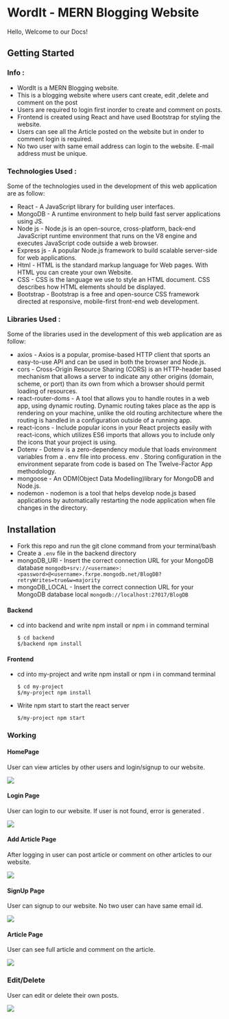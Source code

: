 # WordIt - MERN Blogging Website

Hello, Welcome to our Docs!

## Getting Started

### Info :

- WordIt is a MERN Blogging website.
- This is a blogging website where users cant create, edit ,delete and comment on the post
- Users are required to login first inorder to create and comment on posts.
- Frontend is created using React and have used Bootstrap for styling the website.
- Users can see all the Article posted on the website but in onder to comment login is required.
- No two user with same email address can login to the website. E-mail address must be unique.

### Technologies Used :

Some of the technologies used in the development of this web application are as follow:

- React - A JavaScript library for building user interfaces.
- MongoDB - A runtime environment to help build fast server applications using JS.
- Node js - Node.js is an open-source, cross-platform, back-end JavaScript runtime environment that runs on the V8 engine and executes JavaScript code outside a web browser.
- Express js - A popular Node.js framework to build scalable server-side for web applications.
- Html - HTML is the standard markup language for Web pages. With HTML you can create your own Website.
- CSS - CSS is the language we use to style an HTML document. CSS describes how HTML elements should be displayed.
- Bootstrap - Bootstrap is a free and open-source CSS framework directed at responsive, mobile-first front-end web development.

### Libraries Used :

Some of the libraries used in the development of this web application are as follow:

- axios - Axios is a popular, promise-based HTTP client that sports an easy-to-use API and can be used in both the browser and Node.js.
- cors - Cross-Origin Resource Sharing (CORS) is an HTTP-header based mechanism that allows a server to indicate any other origins (domain, scheme, or port) than its own from which a browser should permit loading of resources.
- react-router-doms - A tool that allows you to handle routes in a web app, using dynamic routing. Dynamic routing takes place as the app is rendering on your machine, unlike the old routing architecture where the routing is handled in a configuration outside of a running app.
- react-icons - Include popular icons in your React projects easily with react-icons, which utilizes ES6 imports that allows you to include only the icons that your project is using.
- Dotenv - Dotenv is a zero-dependency module that loads environment variables from a . env file into process. env . Storing configuration in the environment separate from code is based on The Twelve-Factor App methodology.
- mongoose - An ODM(Object Data Modelling)library for MongoDB and Node.js.
- nodemon - nodemon is a tool that helps develop node.js based applications by automatically restarting the node application when file changes in the directory.

## Installation

- Fork this repo and run the git clone command from your terminal/bash
- Create a `.env` file in the backend directory
- mongoDB_URI - Insert the correct connection URL for your MongoDB database
  `mongodb+srv://<username>:<password>@<username>.fxrpe.mongodb.net/BlogDB?retryWrites=true&w=majority`
- mongoDB_LOCAL - Insert the correct connection URL for your MongoDB database local
  `mongodb://localhost:27017/BlogDB`

#### Backend

- cd into backend and write npm install or npm i in command terminal

  ```
  $ cd backend
  $/backend npm install
  ```

#### Frontend

- cd into my-project and write npm install or npm i in command terminal

  ```
  $ cd my-project
  $/my-project npm install
  ```

- Write npm start to start the react server

  ```
  $/my-project npm start
  ```

### Working

#### HomePage

User can view articles by other users and login/signup to our website.

![](./my-project/src/assets/homepage.PNG)

#### Login Page

User can login to our website. If user is not found, error is generated .

![](./my-project/src/assets/login2.PNG)

#### Add Article Page

After logging in user can post article or comment on other articles to our website.

![](./my-project/src/assets/add.PNG)

#### SignUp Page

User can signup to our website. No two user can have same email id.

![](./my-project/src/assets/signup.PNG)

#### Article Page

User can see full article and comment on the article.

![](./my-project/src/assets/article.PNG)

### Edit/Delete

User can edit or delete their own posts.

![](./my-project/src/assets/edit.PNG)

